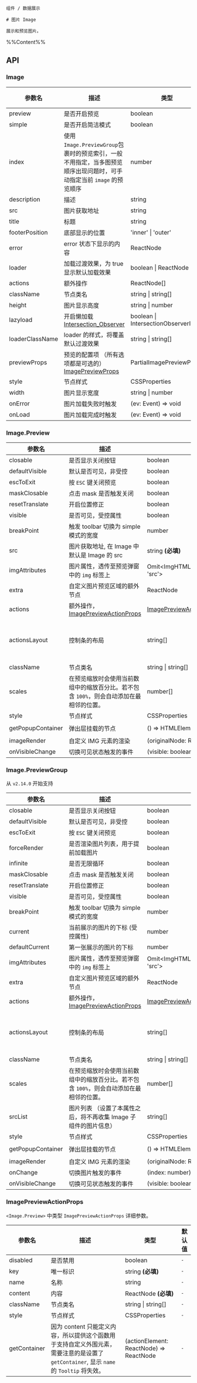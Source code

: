 `````
组件 / 数据展示

# 图片 Image

展示和预览图片。
`````

%%Content%%

## API

<div class="image-demo-props">

### Image

|参数名|描述|类型|默认值|版本|
|---|---|---|---|---|
|preview|是否开启预览|boolean |`true`|-|
|simple|是否开启简洁模式|boolean |`-`|-|
|index|使用 `Image.PreviewGroup`包裹时的预览索引，一般不用指定，当多图预览顺序出现问题时，可手动指定当前 `image` 的预览顺序|number |`-`|2.23.0|
|description|描述|string |`-`|-|
|src|图片获取地址|string |`-`|-|
|title|标题|string |`-`|-|
|footerPosition|底部显示的位置|'inner' \| 'outer' |`inner`|-|
|error|error 状态下显示的内容|ReactNode |`-`|-|
|loader|加载过渡效果，为 true 显示默认加载效果|boolean \| ReactNode |`-`|-|
|actions|额外操作|ReactNode[] |`-`|-|
|className|节点类名|string \| string[] |`-`|-|
|height|图片显示高度|string \| number |`-`|-|
|lazyload|开启懒加载 [Intersection_Observer](https://developer.mozilla.org/en-US/docs/Web/API/Intersection_Observer_API)|boolean \| IntersectionObserverInit |`-`|2.47.0|
|loaderClassName|loader 的样式，将覆盖默认过渡效果|string \| string[] |`-`|-|
|previewProps|预览的配置项 （所有选项都是可选的）[ImagePreviewProps](#imagepreview)|PartialImagePreviewProps |`-`|-|
|style|节点样式|CSSProperties |`-`|-|
|width|图片显示宽度|string \| number |`-`|-|
|onError|图片加载失败时触发|(ev: Event) => void |`-`|-|
|onLoad|图片加载完成时触发|(ev: Event) => void |`-`|-|

### Image.Preview

|参数名|描述|类型|默认值|版本|
|---|---|---|---|---|
|closable|是否显示关闭按钮|boolean |`true`|2.16.0|
|defaultVisible|默认是否可见，非受控|boolean |`-`|-|
|escToExit|按 `ESC` 键关闭预览|boolean |`true`|2.24.0|
|maskClosable|点击 mask 是否触发关闭|boolean |`true`|-|
|resetTranslate|开启位置修正|boolean |`true`|2.61.0|
|visible|是否可见，受控属性|boolean |`-`|-|
|breakPoint|触发 toolbar 切换为 simple 模式的宽度|number |`316`|-|
|src|图片获取地址, 在 Image 中默认是 Image 的 src|string  **(必填)**|`-`|-|
|imgAttributes|图片属性，透传至预览弹窗中的 `img` 标签上|Omit&lt;ImgHTMLAttributes&lt;HTMLImageElement&gt;, 'src'&gt; |`-`|2.39.0|
|extra|自定义图片预览区域的额外节点|ReactNode |`-`|2.53.0|
|actions|额外操作，[ImagePreviewActionProps](#imagepreviewactionprops)|[ImagePreviewActionProps](image#imagepreviewactionprops)[] |`-`|-|
|actionsLayout|控制条的布局|string[] |`['fullScreen', 'rotateRight', 'rotateLeft', 'zoomIn', 'zoomOut', 'originalSize', 'extra']`|-|
|className|节点类名|string \| string[] |`-`|-|
|scales|在预览缩放时会使用当前数组中的缩放百分比。若不包含 `100%`，则会自动添加在最相邻的位置。|number[] |`[25, 33, 50, 67, 75, 80, 90, 100, 110, 125, 150, 175, 200, 250, 300, 400, 500];`|2.30.0|
|style|节点样式|CSSProperties |`-`|-|
|getPopupContainer|弹出层挂载的节点|() => HTMLElement |`() => document.body`|2.16.0|
|imageRender|自定义 IMG 元素的渲染|(originalNode: ReactElement) => ReactNode |`-`|2.58.0|
|onVisibleChange|切换可见状态触发的事件|(visible: boolean, preVisible: boolean) => void |`-`|-|

### Image.PreviewGroup

从 `v2.14.0` 开始支持

|参数名|描述|类型|默认值|版本|
|---|---|---|---|---|
|closable|是否显示关闭按钮|boolean |`true`|2.16.0|
|defaultVisible|默认是否可见，非受控|boolean |`-`|-|
|escToExit|按 `ESC` 键关闭预览|boolean |`true`|2.24.0|
|forceRender|是否渲染图片列表，用于提前加载图片|boolean |`-`|2.58.0|
|infinite|是否无限循环|boolean |`-`|-|
|maskClosable|点击 mask 是否触发关闭|boolean |`true`|-|
|resetTranslate|开启位置修正|boolean |`true`|2.61.0|
|visible|是否可见，受控属性|boolean |`-`|-|
|breakPoint|触发 toolbar 切换为 simple 模式的宽度|number |`316`|-|
|current|当前展示的图片的下标 (受控属性)|number |`-`|-|
|defaultCurrent|第一张展示的图片的下标|number |`-`|-|
|imgAttributes|图片属性，透传至预览弹窗中的 `img` 标签上|Omit&lt;ImgHTMLAttributes&lt;HTMLImageElement&gt;, 'src'&gt; |`-`|2.39.0|
|extra|自定义图片预览区域的额外节点|ReactNode |`-`|2.53.0|
|actions|额外操作，[ImagePreviewActionProps](#imagepreviewactionprops)|[ImagePreviewActionProps](image#imagepreviewactionprops)[] |`-`|-|
|actionsLayout|控制条的布局|string[] |`['fullScreen', 'rotateRight', 'rotateLeft', 'zoomIn', 'zoomOut', 'originalSize', 'extra']`|-|
|className|节点类名|string \| string[] |`-`|-|
|scales|在预览缩放时会使用当前数组中的缩放百分比。若不包含 `100%`，则会自动添加在最相邻的位置。|number[] |`[25, 33, 50, 67, 75, 80, 90, 100, 110, 125, 150, 175, 200, 250, 300, 400, 500];`|2.30.0|
|srcList|图片列表 （设置了本属性之后，将不再收集 Image 子组件的图片信息）|string[] |`-`|-|
|style|节点样式|CSSProperties |`-`|-|
|getPopupContainer|弹出层挂载的节点|() => HTMLElement |`() => document.body`|2.16.0|
|imageRender|自定义 IMG 元素的渲染|(originalNode: ReactElement) => ReactNode |`-`|2.58.0|
|onChange|切换图片触发的事件|(index: number) => void |`-`|-|
|onVisibleChange|切换可见状态触发的事件|(visible: boolean, preVisible: boolean) => void |`-`|-|

### ImagePreviewActionProps

`<Image.Preview>` 中类型 `ImagePreviewActionProps` 详细参数。

|参数名|描述|类型|默认值|
|---|---|---|---|
|disabled|是否禁用|boolean |`-`|
|key|唯一标识|string  **(必填)**|`-`|
|name|名称|string |`-`|
|content|内容|ReactNode  **(必填)**|`-`|
|className|节点类名|string \| string[] |`-`|
|style|节点样式|CSSProperties |`-`|
|getContainer|因为 content 只能定义内容，所以提供这个函数用于支持自定义外围元素，需要注意的是设置了 `getContainer`, 显示 `name` 的 `Tooltip` 将失效。|(actionElement: ReactNode) => ReactNode |`-`|

</div>
